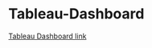 # Tableau-Dashboard
[Tableau Dashboard link](https://public.tableau.com/app/profile/ashab.humza/viz/walmartsalesdashboard/Dashboard?publish=yes)
